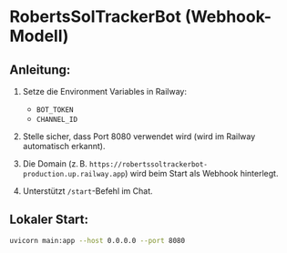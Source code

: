 # RobertsSolTrackerBot (Webhook-Modell)

## Anleitung:
1. Setze die Environment Variables in Railway:
   - `BOT_TOKEN`
   - `CHANNEL_ID`

2. Stelle sicher, dass Port 8080 verwendet wird (wird im Railway automatisch erkannt).

3. Die Domain (z. B. `https://robertssoltrackerbot-production.up.railway.app`) wird beim Start als Webhook hinterlegt.

4. Unterstützt `/start`-Befehl im Chat.

## Lokaler Start:
```bash
uvicorn main:app --host 0.0.0.0 --port 8080
```